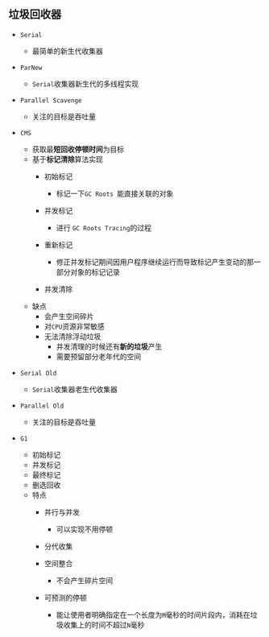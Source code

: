 ## 垃圾回收器
* `Serial`
    *  最简单的新生代收集器
    
* `ParNew`
    * `Serial`收集器新生代的多线程实现 
* `Parallel Scavenge`
    * 关注的目标是吞吐量 
    
* `CMS`
    * 获取最**短回收停顿时间**为目标
    * 基于**标记清除**算法实现
        * 初始标记
            * 标记一下`GC Roots `能直接关联的对象
            
        * 并发标记
            * 进行 `GC Roots Tracing`的过程
        * 重新标记
            * 修正并发标记期间因用户程序继续运行而导致标记产生变动的那一部分对象的标记记录
             
        * 并发清除 
    * 缺点
        * 会产生空间碎片
        * 对`CPU`资源非常敏感  
        * 无法清除浮动垃圾
            * 并发清理的时候还有**新的垃圾**产生 
            * 需要预留部分老年代的空间
            
* `Serial Old`
    * `Serial`收集器老生代收集器
    
* `Parallel Old`
    * 关注的目标是吞吐量  
* `G1`
    * 初始标记
    * 并发标记
    * 最终标记
    * 删选回收
    * 特点
        * 并行与并发
        
        
            * 可以实现不用停顿 
        * 分代收集
        * 空间整合
            * 不会产生碎片空间
         
        * 可预测的停顿
        
            * 能让使用者明确指定在一个长度为`M`毫秒的时间片段内，消耗在垃圾收集上的时间不超过`N`毫秒 
          


